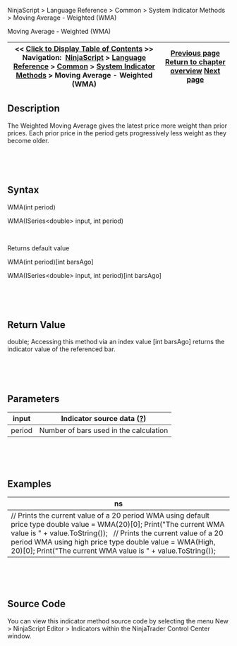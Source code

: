 ﻿


NinjaScript \> Language Reference \> Common \> System Indicator Methods \> Moving Average \- Weighted (WMA)






















Moving Average \- Weighted (WMA)







| \<\< [Click to Display Table of Contents](moving_average_-_weighted_wma.md) \>\> **Navigation:**     [NinjaScript](ninjascript-1.md) \> [Language Reference](language_reference_wip-1.md) \> [Common](common-1.md) \> [System Indicator Methods](indicators-1.md) \> Moving Average \- Weighted (WMA) | [Previous page](moving_average_-_volume_weight-1.md) [Return to chapter overview](indicators-1.md) [Next page](moving_average_-_zero_lag_expo-1.md) |
| --- | --- |











## Description


The Weighted Moving Average gives the latest price more weight than prior prices. Each prior price in the period gets progressively less weight as they become older.


 


 


## Syntax


WMA(int period)  

WMA(ISeries\<double\> input, int period)


 


Returns default value  

WMA(int period)\[int barsAgo]  

WMA(ISeries\<double\> input, int period)\[int barsAgo]


 


 


## Return Value


double; Accessing this method via an index value \[int barsAgo] returns the indicator value of the referenced bar.


 


 


## Parameters




| input | Indicator source data ([?](valid_input_data_for_indicator-1.md)) |
| --- | --- |
| period | Number of bars used in the calculation |



 


 


## Examples




| ns |
| --- |
| // Prints the current value of a 20 period WMA using default price type double value \= WMA(20)\[0]; Print("The current WMA value is " \+ value.ToString());   // Prints the current value of a 20 period WMA using high price type double value \= WMA(High, 20)\[0]; Print("The current WMA value is " \+ value.ToString()); |



 


 


## Source Code


You can view this indicator method source code by selecting the menu New \> NinjaScript Editor \> Indicators within the NinjaTrader Control Center window.








